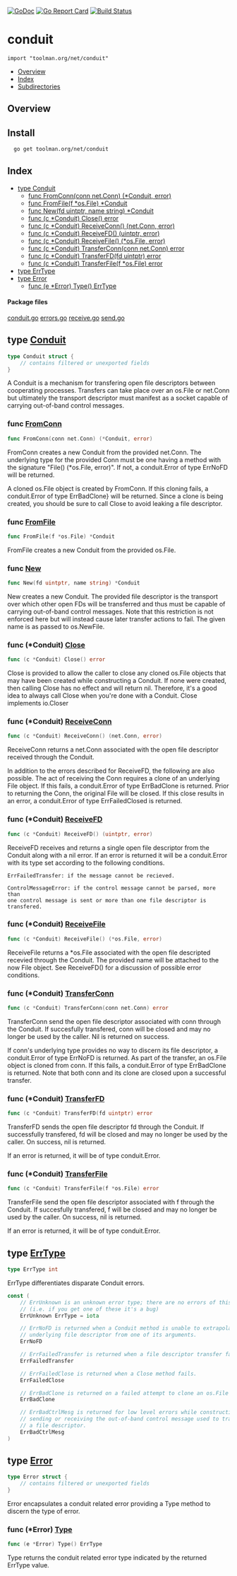 
[![GoDoc](https://godoc.org/toolman.org/net/conduit?status.svg)](https://godoc.org/toolman.org/net/conduit) [![Go Report Card](https://goreportcard.com/badge/toolman.org/net/conduit)](https://goreportcard.com/report/toolman.org/net/conduit) [![Build Status](https://travis-ci.org/tep/net-conduit.svg?branch=master)](https://travis-ci.org/tep/net-conduit)

# conduit
`import "toolman.org/net/conduit"`

* [Overview](#pkg-overview)
* [Index](#pkg-index)
* [Subdirectories](#pkg-subdirectories)

## <a name="pkg-overview">Overview</a>

## Install

``` sh
  go get toolman.org/net/conduit
```


## <a name="pkg-index">Index</a>
* [type Conduit](#Conduit)
  * [func FromConn(conn net.Conn) (*Conduit, error)](#FromConn)
  * [func FromFile(f *os.File) *Conduit](#FromFile)
  * [func New(fd uintptr, name string) *Conduit](#New)
  * [func (c *Conduit) Close() error](#Conduit.Close)
  * [func (c *Conduit) ReceiveConn() (net.Conn, error)](#Conduit.ReceiveConn)
  * [func (c *Conduit) ReceiveFD() (uintptr, error)](#Conduit.ReceiveFD)
  * [func (c *Conduit) ReceiveFile() (*os.File, error)](#Conduit.ReceiveFile)
  * [func (c *Conduit) TransferConn(conn net.Conn) error](#Conduit.TransferConn)
  * [func (c *Conduit) TransferFD(fd uintptr) error](#Conduit.TransferFD)
  * [func (c *Conduit) TransferFile(f *os.File) error](#Conduit.TransferFile)
* [type ErrType](#ErrType)
* [type Error](#Error)
  * [func (e *Error) Type() ErrType](#Error.Type)


#### <a name="pkg-files">Package files</a>
[conduit.go](/src/toolman.org/net/conduit/conduit.go) [errors.go](/src/toolman.org/net/conduit/errors.go) [receive.go](/src/toolman.org/net/conduit/receive.go) [send.go](/src/toolman.org/net/conduit/send.go) 






## <a name="Conduit">type</a> [Conduit](/src/target/conduit.go?s=476:537#L5)
``` go
type Conduit struct {
    // contains filtered or unexported fields
}
```
A Conduit is a mechanism for transfering open file descriptors between
cooperating processes. Transfers can take place over an os.File or net.Conn
but ultimately the transport descriptor must manifest as a socket capable of
carrying out-of-band control messages.







### <a name="FromConn">func</a> [FromConn](/src/target/conduit.go?s=2020:2066#L45)
``` go
func FromConn(conn net.Conn) (*Conduit, error)
```
FromConn creates a new Conduit from the provided net.Conn. The underlying
type for the provided Conn must be one having a method with the signature
"File() (*os.File, error)".  If not, a conduit.Error of type ErrNoFD will
be returned.

A cloned os.File object is created by FromConn. If this cloning fails,
a conduit.Error of type ErrBadClone} will be returned. Since a clone is
being created, you should be sure to call Close to avoid leaking a file
descriptor.


### <a name="FromFile">func</a> [FromFile](/src/target/conduit.go?s=1465:1499#L32)
``` go
func FromFile(f *os.File) *Conduit
```
FromFile creates a new Conduit from the provided os.File.


### <a name="New">func</a> [New](/src/target/conduit.go?s=1311:1353#L27)
``` go
func New(fd uintptr, name string) *Conduit
```
New creates a new Conduit. The provided file descriptor is the transport
over which other open FDs will be transferred and thus must be capable of
carrying out-of-band control messages. Note that this restriction is not
enforced here but will instead cause later transfer actions to fail. The
given name is as passed to os.NewFile.





### <a name="Conduit.Close">func</a> (\*Conduit) [Close](/src/target/conduit.go?s=870:901#L15)
``` go
func (c *Conduit) Close() error
```
Close is provided to allow the caller to close any cloned os.File objects
that may have been created while constructing a Conduit. If none were
created, then calling Close has no effect and will return nil. Therefore,
it's a good idea to always call Close when you're done with a Conduit.
Close implements io.Closer




### <a name="Conduit.ReceiveConn">func</a> (\*Conduit) [ReceiveConn](/src/target/receive.go?s=2039:2088#L59)
``` go
func (c *Conduit) ReceiveConn() (net.Conn, error)
```
ReceiveConn returns a net.Conn associated with the open file descriptor
received through the Conduit.

In addition to the errors described for ReceiveFD, the following are also
possible.  The act of receiving the Conn requires a clone of an underlying
File object. If this fails, a conduit.Error of type ErrBadClone is returned.
Prior to returning the Conn, the original File will be closed. If this close
results in an error, a conduit.Error of type ErrFailedClosed is returned.




### <a name="Conduit.ReceiveFD">func</a> (\*Conduit) [ReceiveFD](/src/target/receive.go?s=538:584#L12)
``` go
func (c *Conduit) ReceiveFD() (uintptr, error)
```
ReceiveFD receives and returns a single open file descriptor from the
Conduit along with a nil error. If an error is returned it will be a
conduit.Error with its type set according to the following conditions.


	ErrFailedTransfer: if the message cannot be recieved.
	
	ControlMessageError: if the control message cannot be parsed, more than
	one control message is sent or more than one file descriptor is
	transfered.




### <a name="Conduit.ReceiveFile">func</a> (\*Conduit) [ReceiveFile](/src/target/receive.go?s=1384:1433#L42)
``` go
func (c *Conduit) ReceiveFile() (*os.File, error)
```
ReceiveFile returns a *os.File associated with the open file descripted
recevied through the Conduit. The provided name will be attached to the now
File object. See ReceiveFD() for a discussion of possible error conditions.




### <a name="Conduit.TransferConn">func</a> (\*Conduit) [TransferConn](/src/target/send.go?s=1495:1546#L35)
``` go
func (c *Conduit) TransferConn(conn net.Conn) error
```
TransferConn send the open file descriptor associated with conn through the
Conduit.  If succesfully transfered, conn will be closed and may no longer
be used by the caller.  Nil is returned on success.

If conn's underlying type provides no way to discern its file descriptor,
a conduit.Error of type ErrNoFD is returned. As part of the transfer, an
os.File object is cloned from conn. If this fails, a conduit.Error of type
ErrBadClone is returned. Note that both conn and its clone are closed upon
a successful transfer.




### <a name="Conduit.TransferFD">func</a> (\*Conduit) [TransferFD](/src/target/send.go?s=325:371#L5)
``` go
func (c *Conduit) TransferFD(fd uintptr) error
```
TransferFD sends the open file descriptor fd through the Conduit. If
successfully transfered, fd will be closed and may no longer be used
by the caller.  On success, nil is returned.

If an error is returned, it will be of type conduit.Error.




### <a name="Conduit.TransferFile">func</a> (\*Conduit) [TransferFile](/src/target/send.go?s=862:910#L22)
``` go
func (c *Conduit) TransferFile(f *os.File) error
```
TransferFile send the open file descriptor associated with f through the
Conduit.  If succesfully transfered, f will be closed and may no longer be
used by the caller.  On success, nil is returned.

If an error is returned, it will be of type conduit.Error.




## <a name="ErrType">type</a> [ErrType](/src/target/errors.go?s=91:107#L1)
``` go
type ErrType int
```
ErrType differentiates disparate Conduit errors.


``` go
const (
    // ErrUnknown is an unknown error type; there are no errors of this type
    // (i.e. if you get one of these it's a bug)
    ErrUnknown ErrType = iota

    // ErrNoFD is returned when a Conduit method is unable to extrapolate an
    // underlying file descriptor from one of its arguments.
    ErrNoFD

    // ErrFailedTransfer is returned when a file descriptor transfer fails.
    ErrFailedTransfer

    // ErrFailedClose is returned when a Close method fails.
    ErrFailedClose

    // ErrBadClone is returned on a failed attempt to clone an os.File object.
    ErrBadClone

    // ErrBadCtrlMesg is returned for low level errors while constructing,
    // sending or receiving the out-of-band control message used to transfer
    // a file descriptor.
    ErrBadCtrlMesg
)
```









## <a name="Error">type</a> [Error](/src/target/errors.go?s=956:1001#L26)
``` go
type Error struct {
    // contains filtered or unexported fields
}
```
Error encapsulates a conduit related error providing a Type method to
discern the type of error.










### <a name="Error.Type">func</a> (\*Error) [Type](/src/target/errors.go?s=1094:1124#L33)
``` go
func (e *Error) Type() ErrType
```
Type returns the conduit related error type indicated by the returned
ErrType value.

